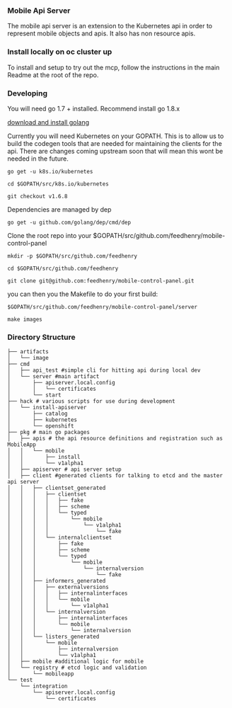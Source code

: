 ### Mobile Api Server

The mobile api server is an extension to the Kubernetes api in order to represent mobile objects and apis.
It also has non resource apis.

### Install locally on oc cluster up
To install and setup to try out the mcp, follow the instructions in the main Readme at the root of the repo.


### Developing

You will need go 1.7 + installed. Recommend install go 1.8.x

[download and install golang](https://golang.org/dl/)

Currently you will need Kubernetes on your GOPATH. This is to allow us to build the codegen tools that are needed for maintaining the clients for the api. There are changes coming upstream soon that will mean this wont be needed in the future.

```
go get -u k8s.io/kubernetes

cd $GOPATH/src/k8s.io/kubernetes

git checkout v1.6.8
```

Dependencies are managed by dep

```
go get -u github.com/golang/dep/cmd/dep
```

Clone the root repo into your $GOPATH/src/github.com/feedhenry/mobile-control-panel

```
mkdir -p $GOPATH/src/github.com/feedhenry

cd $GOPATH/src/github.com/feedhenry

git clone git@github.com:feedhenry/mobile-control-panel.git

```



you can then you the Makefile to do your first build:

```
$GOPATH/src/github.com/feedhenry/mobile-control-panel/server

make images
```

### Directory Structure

```
├── artifacts
│   └── image
├── cmd
│   ├── api_test #simple cli for hitting api during local dev
│   └── server #main artifact
│       ├── apiserver.local.config
│       │   └── certificates
│       └── start
├── hack # various scripts for use during development
│   └── install-apiserver
│       ├── catalog
│       ├── kubernetes
│       └── openshift
├── pkg # main go packages
│   ├── apis # the api resource definitions and registration such as MobileApp
│   │   └── mobile
│   │       ├── install
│   │       └── v1alpha1
│   ├── apiserver # api server setup
│   ├── client #generated clients for talking to etcd and the master api server
│   │   ├── clientset_generated
│   │   │   ├── clientset
│   │   │   │   ├── fake
│   │   │   │   ├── scheme
│   │   │   │   └── typed
│   │   │   │       └── mobile
│   │   │   │           └── v1alpha1
│   │   │   │               └── fake
│   │   │   └── internalclientset
│   │   │       ├── fake
│   │   │       ├── scheme
│   │   │       └── typed
│   │   │           └── mobile
│   │   │               └── internalversion
│   │   │                   └── fake
│   │   ├── informers_generated
│   │   │   ├── externalversions
│   │   │   │   ├── internalinterfaces
│   │   │   │   └── mobile
│   │   │   │       └── v1alpha1
│   │   │   └── internalversion
│   │   │       ├── internalinterfaces
│   │   │       └── mobile
│   │   │           └── internalversion
│   │   └── listers_generated
│   │       └── mobile
│   │           ├── internalversion
│   │           └── v1alpha1
│   ├── mobile #additional logic for mobile
│   └── registry # etcd logic and validation
│       └── mobileapp
└── test
    └── integration
        └── apiserver.local.config
            └── certificates
```

